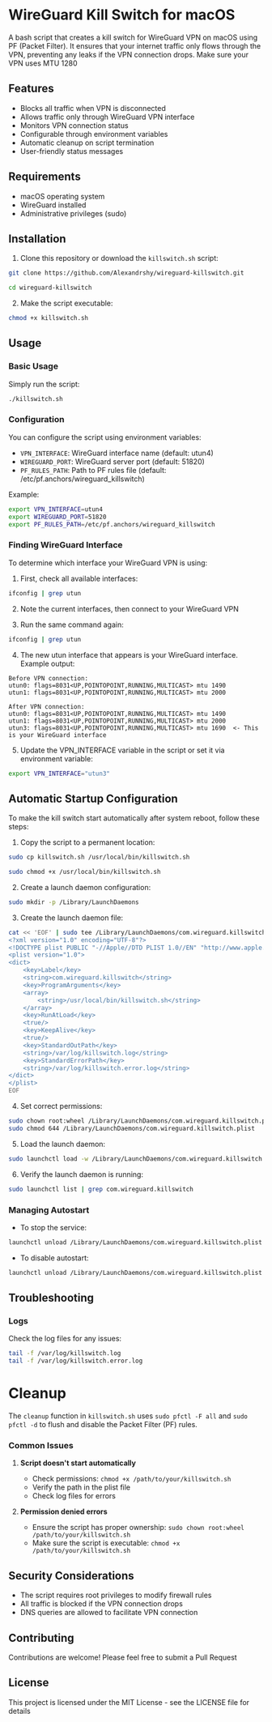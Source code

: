 # WireGuard Kill Switch for macOS

A bash script that creates a kill switch for WireGuard VPN on macOS using PF (Packet Filter). It ensures that your internet traffic only flows through the VPN, preventing any leaks if the VPN connection drops. Make sure your VPN uses MTU 1280

## Features

- Blocks all traffic when VPN is disconnected
- Allows traffic only through WireGuard VPN interface
- Monitors VPN connection status
- Configurable through environment variables
- Automatic cleanup on script termination
- User-friendly status messages

## Requirements

- macOS operating system
- WireGuard installed
- Administrative privileges (sudo)

## Installation

1. Clone this repository or download the `killswitch.sh` script:

```bash
git clone https://github.com/Alexandrshy/wireguard-killswitch.git

cd wireguard-killswitch
```

2. Make the script executable:
```bash
chmod +x killswitch.sh
```

## Usage

### Basic Usage

Simply run the script:

```bash
./killswitch.sh
```

### Configuration

You can configure the script using environment variables:

- `VPN_INTERFACE`: WireGuard interface name (default: utun4)
- `WIREGUARD_PORT`: WireGuard server port (default: 51820)
- `PF_RULES_PATH`: Path to PF rules file (default: /etc/pf.anchors/wireguard_killswitch)

Example:

```bash
export VPN_INTERFACE=utun4
export WIREGUARD_PORT=51820
export PF_RULES_PATH=/etc/pf.anchors/wireguard_killswitch
```

### Finding WireGuard Interface

To determine which interface your WireGuard VPN is using:

1. First, check all available interfaces:

```bash
ifconfig | grep utun
```

2. Note the current interfaces, then connect to your WireGuard VPN

3. Run the same command again:

```bash
ifconfig | grep utun
```

4. The new utun interface that appears is your WireGuard interface. Example output:
```
Before VPN connection:
utun0: flags=8031<UP,POINTOPOINT,RUNNING,MULTICAST> mtu 1490
utun1: flags=8031<UP,POINTOPOINT,RUNNING,MULTICAST> mtu 2000

After VPN connection:
utun0: flags=8031<UP,POINTOPOINT,RUNNING,MULTICAST> mtu 1490
utun1: flags=8031<UP,POINTOPOINT,RUNNING,MULTICAST> mtu 2000
utun3: flags=8031<UP,POINTOPOINT,RUNNING,MULTICAST> mtu 1690  <- This is your WireGuard interface
```

5. Update the VPN_INTERFACE variable in the script or set it via environment variable:

```bash
export VPN_INTERFACE="utun3"
```

## Automatic Startup Configuration

To make the kill switch start automatically after system reboot, follow these steps:

1. Copy the script to a permanent location:

```bash
sudo cp killswitch.sh /usr/local/bin/killswitch.sh

sudo chmod +x /usr/local/bin/killswitch.sh
```

2. Create a launch daemon configuration:

```bash
sudo mkdir -p /Library/LaunchDaemons
```

3. Create the launch daemon file:

```bash
cat << 'EOF' | sudo tee /Library/LaunchDaemons/com.wireguard.killswitch.plist
<?xml version="1.0" encoding="UTF-8"?>
<!DOCTYPE plist PUBLIC "-//Apple//DTD PLIST 1.0//EN" "http://www.apple.com/DTDs/PropertyList-1.0.dtd">
<plist version="1.0">
<dict>
    <key>Label</key>
    <string>com.wireguard.killswitch</string>
    <key>ProgramArguments</key>
    <array>
        <string>/usr/local/bin/killswitch.sh</string>
    </array>
    <key>RunAtLoad</key>
    <true/>
    <key>KeepAlive</key>
    <true/>
    <key>StandardOutPath</key>
    <string>/var/log/killswitch.log</string>
    <key>StandardErrorPath</key>
    <string>/var/log/killswitch.error.log</string>
</dict>
</plist>
EOF
```

4. Set correct permissions:

```bash
sudo chown root:wheel /Library/LaunchDaemons/com.wireguard.killswitch.plist
sudo chmod 644 /Library/LaunchDaemons/com.wireguard.killswitch.plist
```

5. Load the launch daemon:

```bash
sudo launchctl load -w /Library/LaunchDaemons/com.wireguard.killswitch.plist
```

6. Verify the launch daemon is running:

```bash
sudo launchctl list | grep com.wireguard.killswitch
```

### Managing Autostart

- To stop the service:

```bash
launchctl unload /Library/LaunchDaemons/com.wireguard.killswitch.plist
```

- To disable autostart:

```bash
launchctl unload /Library/LaunchDaemons/com.wireguard.killswitch.plist
```

## Troubleshooting

### Logs
Check the log files for any issues:

```bash
tail -f /var/log/killswitch.log
tail -f /var/log/killswitch.error.log
```

# Cleanup
The `cleanup` function in `killswitch.sh` uses `sudo pfctl -F all` and `sudo pfctl -d` to flush and disable the Packet Filter (PF) rules.

### Common Issues

1. **Script doesn't start automatically**
   - Check permissions: `chmod +x /path/to/your/killswitch.sh`
   - Verify the path in the plist file
   - Check log files for errors

2. **Permission denied errors**
   - Ensure the script has proper ownership: `sudo chown root:wheel /path/to/your/killswitch.sh`
   - Make sure the script is executable: `chmod +x /path/to/your/killswitch.sh`

## Security Considerations

- The script requires root privileges to modify firewall rules
- All traffic is blocked if the VPN connection drops
- DNS queries are allowed to facilitate VPN connection

## Contributing

Contributions are welcome! Please feel free to submit a Pull Request

## License

This project is licensed under the MIT License - see the LICENSE file for details
